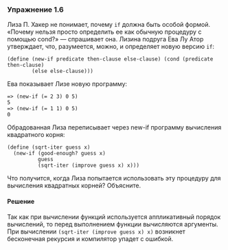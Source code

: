 ### Упражнение 1.6
Лиза П. Хакер не понимает, почему `if` должна быть особой формой. «Почему нельзя просто определить ее как обычную процедуру с помощью cond?» — спрашивает она. Лизина подруга Ева Лу Атор утверждает, что, разумеется, можно, и определяет новую версию `if`:

```
(define (new-if predicate then-clause else-clause) (cond (predicate then-clause)
        (else else-clause)))
```

Ева показывает Лизе новую программу:

```
=> (new-if (= 2 3) 0 5)
5
=> (new-if (= 1 1) 0 5)
0
```

Обрадованная Лиза переписывает через new-if программу вычисления квадратного корня:

```
(define (sqrt-iter guess x)
  (new-if (good-enough? guess x)
          guess
          (sqrt-iter (improve guess x) x)))
```

Что получится, когда Лиза попытается использовать эту процедуру для вычисления квадратных корней? Объясните.

#### Решение
Так как при вычислении функций используется аппликативный порядок вычислений,
то перед выполнением функции вычисляются аргументы.
При вычислении `(sqrt-iter (improve guess x) x)` возникнет бесконечная
рекурсия и компилятор упадет с ошибкой.
